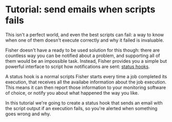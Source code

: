 # Tutorial: send emails when scripts fails

This isn't a perfect world, and even the best scripts can fail: a way to know
when one of them doesn't execute correctly and why it failed is invaluable.

Fisher doesn't have a ready to be used solution for this though: there are
countless way you can be notified about a problem, and supporting all of them
would be an impossible task. Instead, Fisher provides you a simple but powerful
interface to script how notifications are sent: [status
hooks](../status-hooks.md).

A status hook is a normal scripts Fisher starts every time a job completed its
execution, that receives all the availabe information about the job execution.
This means it can then report those information to your monitoring software of
choice, or notify you about what happened the way you like.

In this tutorial we're going to create a status hook that sends an email with
the script output if an execution fails, so you're alerted when something goes
wrong and why.
